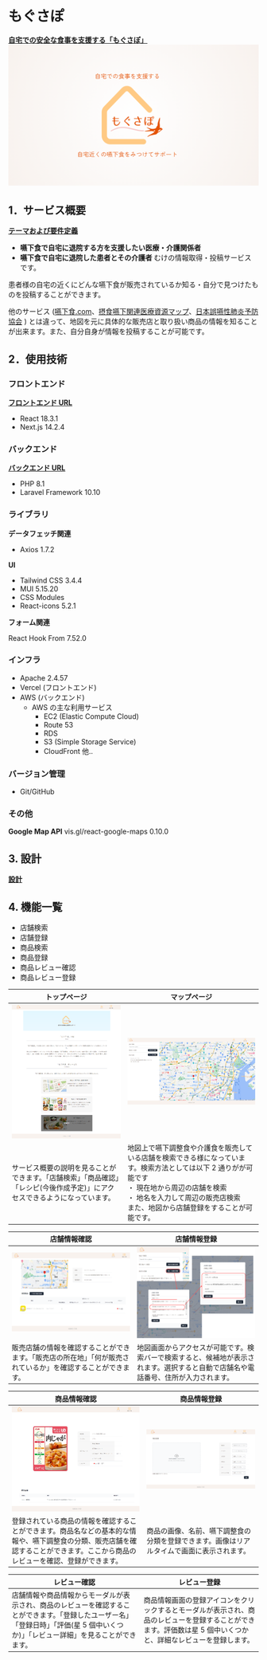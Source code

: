 # もぐさぽ

**[自宅での安全な食事を支援する「もぐさぽ」](https://osyokuzi.com)**
![メインビジュアル](documents/image/main.png)

## 1．サービス概要

**[テーマおよび要件定義](documents/RequirementDefinition.md)**

- **嚥下食で自宅に退院する方を支援したい医療・介護関係者**
- **嚥下食で自宅に退院した患者とその介護者**
  むけの情報取得・投稿サービス です。

患者様の自宅の近くにどんな嚥下食が販売されているか知る・自分で見つけたものを投稿することができます。

他のサービス ([嚥下食.com](https://www.engesyoku.com/)、[摂食嚥下関連医療資源マップ](https://www.swallowing.link/restaurants)、[日本誤嚥性肺炎予防協会](https://j-appa.or.jp/) )
とは違って、地図を元に具体的な販売店と取り扱い商品の情報を知ることが出来ます。また、自分自身が情報を投稿することが可能です。

## 2．使用技術

### フロントエンド

**[フロントエンド URL](https://github.com/shihoin2/Front-OriginalProduct)**

- React 18.3.1
- Next.js 14.2.4

### バックエンド

**[バックエンド URL](https://github.com/shihoin2/Back-OriginalProduct)**

- PHP 8.1
- Laravel Framework 10.10

### ライブラリ

**データフェッチ関連**

- Axios 1.7.2

**UI**

- Tailwind CSS 3.4.4
- MUI 5.15.20
- CSS Modules
- React-icons 5.2.1

**フォーム関連**

React Hook From 7.52.0

### インフラ

- Apache 2.4.57
- Vercel (フロントエンド)
- AWS (バックエンド)
  - AWS の主な利用サービス
    - EC2 (Elastic Compute Cloud)
    - Route 53
    - RDS
    - S3 (Simple Storage Service)
    - CloudFront 他..

### バージョン管理

- Git/GitHub

### その他

**Google Map API**
vis.gl/react-google-maps 0.10.0

## 3. 設計

**[設計](documents/design.md)**

## 4. 機能一覧

- 店舗検索
- 店舗登録
- 商品検索
- 商品登録
- 商品レビュー確認
- 商品レビュー登録

| トップページ                                                                                                                 | マップページ                                                                                                                                                                                                                             |
| ---------------------------------------------------------------------------------------------------------------------------- | ---------------------------------------------------------------------------------------------------------------------------------------------------------------------------------------------------------------------------------------- |
| ![トップページ](documents/image/README_image/トップページ.png)                                                               | ![マップページ](documents/image/README_image/マップページ.png)                                                                                                                                                                           |
| サービス概要の説明を見ることができます。「店舗検索」「商品確認」「レシピ(今後作成予定)」にアクセスできるようになっています。 | 地図上で嚥下調整食や介護食を販売している店舗を検索できる様になっています。検索方法としては以下 2 通りがが可能です<br>・ 現在地から周辺の店舗を検索<br>・ 地名を入力して周辺の販売店検索<br> また、地図から店舗登録をすることが可能です。 |

| 店舗情報確認                                                                                                 | 店舗情報登録                                                                                                                       |
| ------------------------------------------------------------------------------------------------------------ | ---------------------------------------------------------------------------------------------------------------------------------- |
| ![店舗ページ](documents/image/README_image/店舗ページ.png)                                                   | ![店舗登録ページ](documents/image/README_image/店舗登録画面.png)                                                                   |
| 販売店舗の情報を確認することができます。「販売店の所在地」「何が販売されているか」を確認することができます。 | 地図画面からアクセスが可能です。検索バーで検索すると、候補地が表示されます。選択すると自動で店舗名や電話番号、住所が入力されます。 |

| 商品情報確認                                                                                                                                                                     | 商品情報登録                                                                               |
| -------------------------------------------------------------------------------------------------------------------------------------------------------------------------------- | ------------------------------------------------------------------------------------------ |
| ![商品情報確認](documents/image/README_image/商品情報画面.png)                                                                                                                   | ![商品登録ページ](documents/image/README_image/商品登録画面.png)                           |
| 登録されている商品の情報を確認することができます。商品名などの基本的な情報や、嚥下調整食の分類、販売店舗を確認することができます。ここから商品のレビューを確認、登録ができます。 | 商品の画像、名前、嚥下調整食の分類を登録できます。画像はリアルタイムで画面に表示されます。 |

| レビュー確認                                                                                                                                                                          | レビュー登録                                                                                                                                                    |
| ------------------------------------------------------------------------------------------------------------------------------------------------------------------------------------- | --------------------------------------------------------------------------------------------------------------------------------------------------------------- |
| 店舗情報や商品情報からモーダルが表示され、商品のレビューを確認することができます。「登録したユーザー名」「登録日時」「評価(星 5 個中いくつか)」「レビュー詳細」を見ることができます。 | 商品情報画面の登録アイコンをクリックするとモーダルが表示され、商品のレビューを登録することができます。評価数は星 5 個中いくつかと、詳細なレビューを登録します。 |
